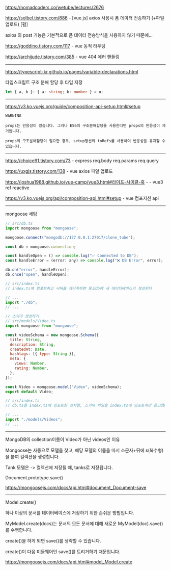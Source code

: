 https://nomadcoders.co/wetube/lectures/2676

https://solbel.tistory.com/886 - [vue.js] axios 사용시 폼 데이터 전송하기 (+파일 업로드) [펌]

axios 의 post 기능은 기본적으로 폼 데이터 전송방식을 사용하지 않기 때문에...

https://goddino.tistory.com/117 - vue 동적 라우팅

https://archijude.tistory.com/385 - vue 404 에러 핸들링

---

https://typescript-kr.github.io/pages/variable-declarations.html

타입스크립트 구조 분해 할당 후 타입 지정

```typescript
let { a, b }: { a: string; b: number } = o;
```

---

https://v3.ko.vuejs.org/guide/composition-api-setup.html#setup

```
WARNING

props는 반응성이 있습니다. 그러나 ES6의 구조분해할당을 사용한다면 props의 반응성이 제거됩니다.

props의 구조분해할당이 필요한 경우, setup펑션의 toRefs를 사용하여 반응성을 유지할 수 있습니다.
```

---

https://choice91.tistory.com/73 - express req.body req.params req.query

https://uxgjs.tistory.com/138 - vue axios 파일 업로드

https://joshua1988.github.io/vue-camp/vue3.html#라이프-사이클-훅 - - vue3 ref reactive

https://v3.ko.vuejs.org/api/composition-api.html#setup - vue 컴포지션 api

---

mongoose 세팅

```javascript
// src/db.ts
import mongoose from "mongoose";

mongoose.connect("mongodb://127.0.0.1:27017/clone_tube");

const db = mongoose.connection;

const handleOpen = () => console.log("✅ Connected to DB");
const handleError = (error: any) => console.log("❌ DB Error", error);

db.on("error", handleError);
db.once("open", handleOpen);
```

```javascript
// src/index.ts
// index.ts에 임포트하고 서버를 재시작하면 몽고db에 새 데이터베이스가 생성된다

// ...
import "./db";
// ...
```

```javascript
// 스키마 생성하기
// src/models/Video.ts
import mongoose from "mongoose";

const videoSchema = new mongoose.Schema({
  title: String,
  description: String,
  createdAt: Date,
  hashtags: [{ type: String }],
  meta: {
    views: Number,
    rating: Number,
  },
});

const Video = mongoose.model("Video", videoSchema);
export default Video;
```

```javascript
// src/index.ts
// db.ts를 index.ts에 임포트한 것처럼, 스키마 파일을 index.ts에 임포트하면 몽고db에 컬렉션이 자동으로 생성된다

// ...
import "./models/Videos";
// ...
```

---

MongoDB의 collection이름이 Video가 아닌 videos인 이유

Mongoose는 자동으로 모델을 찾고, 해당 모델의 이름을 따서 소문자+뒤에 s(복수형)을 붙여 컬렉션을 생성합니다.

Tank 모델은 -> 컬렉션에 저장될 때, tanks로 저장됩니다.

Document.prototype.save()

https://mongoosejs.com/docs/api.html#document_Document-save

---

Model.create()

하나 이상의 문서를 데이터베이스에 저장하기 위한 손쉬운 방법입니다.

MyModel.create(docs)는 문서의 모든 문서에 대해 새로운 MyModel(doc).save()를 수행합니다.

create()을 하게 되면 save()를 생략할 수 있습니다.

create()이 다음 미들웨어인 save()를 트리거하기 때문입니다.

https://mongoosejs.com/docs/api.html#model_Model.create
